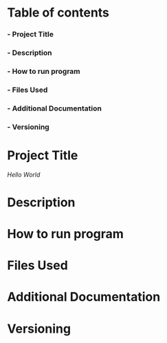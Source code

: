 
# Table of contents 
### - **Project Title** 
### - **Description** 
### - **How to run program** 
### - **Files Used** 
### - **Additional Documentation** 
### - **Versioning** 

# Project Title 

*Hello World*

# Description 

# How to run program 

# Files Used 

# Additional Documentation

# Versioning



